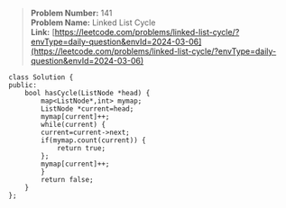 > **Problem Number:** 141 <br>
> **Problem Name:** Linked List Cycle <br>
> **Link:** [https://leetcode.com/problems/linked-list-cycle/?envType=daily-question&envId=2024-03-06](https://leetcode.com/problems/linked-list-cycle/?envType=daily-question&envId=2024-03-06) <br>

    class Solution {
    public:
        bool hasCycle(ListNode *head) {
            map<ListNode*,int> mymap;
            ListNode *current=head;
            mymap[current]++;
            while(current) {
            current=current->next;
            if(mymap.count(current)) {
                return true;
            };
            mymap[current]++;
            }
            return false;
        }
    };

